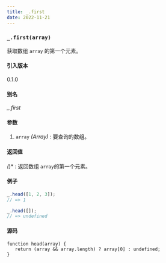 ```yaml
---
title: _.first
date: 2022-11-21
---
```


### `_.first(array)`

获取数组 `array` 的第一个元素。

#### 引入版本

0.1.0

#### 别名

_\_.first_

#### 参数

1. `array` _(Array)_ : 要查询的数组。

#### 返回值

_(_)\* : 返回数组 `array`的第一个元素。

#### 例子

```js
_.head([1, 2, 3]);
// => 1

_.head([]);
// => undefined
```

#### 源码

```
function head(array) {
   return (array && array.length) ? array[0] : undefined;
}
```

